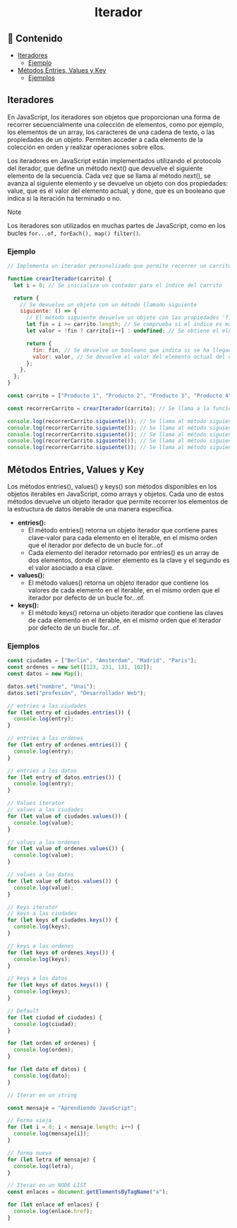 <h1 align="center">Iterador</h1>

<h2>📑 Contenido</h2>

- [Iteradores](#iteradores)
  - [Ejemplo](#ejemplo)
- [Métodos Entries, Values y Key](#métodos-entries-values-y-key)
  - [Ejemplos](#ejemplos)

## Iteradores

En JavaScript, los iteradores son objetos que proporcionan una forma de recorrer secuencialmente una colección de elementos, como por ejemplo, los elementos de un array, los caracteres de una cadena de texto, o las propiedades de un objeto. Permiten acceder a cada elemento de la colección en orden y realizar operaciones sobre ellos.

Los iteradores en JavaScript están implementados utilizando el protocolo del iterador, que define un método next() que devuelve el siguiente elemento de la secuencia. Cada vez que se llama al método next(), se avanza al siguiente elemento y se devuelve un objeto con dos propiedades: value, que es el valor del elemento actual, y done, que es un booleano que indica si la iteración ha terminado o no.

> [!NOTE]
>
> Los iteradores son utilizados en muchas partes de JavaScript, como en los bucles `for...of, forEach(), map() filter()`.

### Ejemplo

```js
// Implementa un iterador personalizado que permite recorrer un carrito de compras

function crearIterador(carrito) {
  let i = 0; // Se inicializa un contador para el índice del carrito

  return {
    // Se devuelve un objeto con un método llamado siguiente
    siguiente: () => {
      // El método siguiente devuelve un objeto con las propiedades 'fin' y 'valor'
      let fin = i >= carrito.length; // Se comprueba si el índice es mayor o igual a la longitud del carrito
      let valor = !fin ? carrito[i++] : undefined; // Se obtiene el elemento actual del carrito y se incrementa el contador, o se establece el valor como undefined si ya se llegó al final del carrito

      return {
        fin: fin, // Se devuelve un booleano que indica si se ha llegado al final del carrito
        valor: valor, // Se devuelve el valor del elemento actual del carrito
      };
    },
  };
}

const carrito = ["Producto 1", "Producto 2", "Producto 3", "Producto 4"]; // Se define un array de elementos

const recorrerCarrito = crearIterador(carrito); // Se llama a la función crearIterador para crear un iterador sobre el carrito

console.log(recorrerCarrito.siguiente()); // Se llama al método siguiente del iterador y se imprime el resultado
console.log(recorrerCarrito.siguiente()); // Se llama al método siguiente del iterador y se imprime el resultado
console.log(recorrerCarrito.siguiente()); // Se llama al método siguiente del iterador y se imprime el resultado
console.log(recorrerCarrito.siguiente()); // Se llama al método siguiente del iterador y se imprime el resultado
console.log(recorrerCarrito.siguiente()); // Se llama al método siguiente del iterador y se imprime el resultado
```

## Métodos Entries, Values y Key

Los métodos entries(), values() y keys() son métodos disponibles en los objetos iterables en JavaScript, como arrays y objetos. Cada uno de estos métodos devuelve un objeto iterador que permite recorrer los elementos de la estructura de datos iterable de una manera específica.

- **entries():**
  - El método entries() retorna un objeto iterador que contiene pares clave-valor para cada elemento en el iterable, en el mismo orden que el iterador por defecto de un bucle for...of
  - Cada elemento del iterador retornado por entries() es un array de dos elementos, donde el primer elemento es la clave y el segundo es el valor asociado a esa clave.
- **values():**
  - El método values() retorna un objeto iterador que contiene los valores de cada elemento en el iterable, en el mismo orden que el iterador por defecto de un bucle for...of.
- **keys():**
  - El método keys() retorna un objeto iterador que contiene las claves de cada elemento en el iterable, en el mismo orden que el iterador por defecto de un bucle for...of.

### Ejemplos

```js
const ciudades = ["Berlin", "Amsterdam", "Madrid", "Paris"];
const ordenes = new Set([123, 231, 131, 102]);
const datos = new Map();

datos.set("nombre", "Unai");
datos.set("profesión", "Desarrollador Web");

// entries a las ciudades
for (let entry of ciudades.entries()) {
  console.log(entry);
}

// entries a las ordenes
for (let entry of ordenes.entries()) {
  console.log(entry);
}

// entries a los datos
for (let entry of datos.entries()) {
  console.log(entry);
}

// Values iterator
// values a las ciudades
for (let value of ciudades.values()) {
  console.log(value);
}

// values a las ordenes
for (let value of ordenes.values()) {
  console.log(value);
}

// values a los datos
for (let value of datos.values()) {
  console.log(value);
}

// Keys iterator
// keys a las ciudades
for (let keys of ciudades.keys()) {
  console.log(keys);
}

// keys a las ordenes
for (let keys of ordenes.keys()) {
  console.log(keys);
}

// keys a los datos
for (let keys of datos.keys()) {
  console.log(keys);
}

// Default
for (let ciudad of ciudades) {
  console.log(ciudad);
}

for (let orden of ordenes) {
  console.log(orden);
}

for (let dato of datos) {
  console.log(dato);
}

// Iterar en un string

const mensaje = "Aprendiendo JavaScript";

// Forma vieja
for (let i = 0; i < mensaje.length; i++) {
  console.log(mensaje[i]);
}

// forma nueva
for (let letra of mensaje) {
  console.log(letra);
}

// Iterar en un NODE LIST
const enlaces = document.getElementsByTagName("a");

for (let enlace of enlaces) {
  console.log(enlace.href);
}
```

